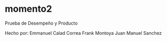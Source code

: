 # momento2
Prueba de Desempeño y Producto

Hecho por: 
Emmanuel Calad Correa
Frank Montoya 
Juan Manuel Sanchez
